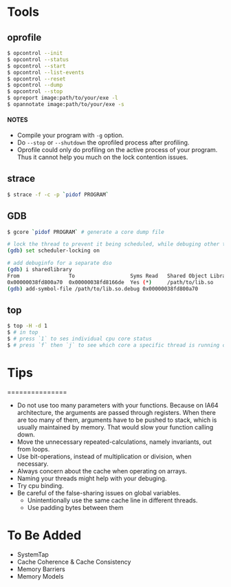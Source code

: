 # Tools

## oprofile
```bash
$ opcontrol --init
$ opcontrol --status
$ opcontrol --start
$ opcontrol --list-events
$ opcontrol --reset
$ opcontrol --dump
$ opcontrol --stop
$ opreport image:path/to/your/exe -l
$ opannotate image:path/to/your/exe -s
```
#### NOTES
* Compile your program with `-g` option.
* Do `--stop` or `--shutdown` the oprofiled process after profiling.
* Oprofile could only do profiling on the active process of your program. Thus it cannot
  help you much on the lock contention issues.


## strace
```bash
$ strace -f -c -p `pidof PROGRAM`
```

## GDB
```bash
$ gcore `pidof PROGRAM` # generate a core dump file
```

```bash
# lock the thread to prevent it being scheduled, while debuging other than in step mode
(gdb) set scheduler-locking on
```

```bash
# add debuginfo for a separate dso
(gdb) i sharedlibrary
From                To                  Syms Read   Shared Object Library
0x00000038fd800a70  0x00000038fd8166de  Yes (*)     /path/to/lib.so
(gdb) add-symbol-file /path/to/lib.so.debug 0x00000038fd800a70
```

## top
```bash
$ top -H -d 1
$ # in top
$ # press `1` to ses individual cpu core status
$ # press `f` then `j` to see which core a specific thread is running on
```


# Tips
===============
* Do not use too many parameters with your functions.
  Because on IA64 architecture, the arguments are passed through registers.
  When there are too many of them, arguments have to be pushed to stack, which is
  usually maintained by memory. That would slow your function calling down.
* Move the unnecessary repeated-calculations, namely invariants, out from loops.
* Use bit-operations, instead of multiplication or division, when necessary.
* Always concern about the cache when operating on arrays.
* Naming your threads might help with your debuging.
* Try cpu binding.
* Be careful of the false-sharing issues on global variables.
  * Unintentionally use the same cache line in different threads.
  * Use padding bytes between them

# To Be Added
* SystemTap
* Cache Coherence & Cache Consistency
* Memory Barriers
* Memory Models
